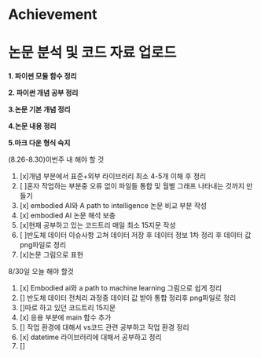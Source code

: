 # Achievement
논문 분석 및 코드 자료 업로드
=====================
**1. 파이썬 모듈 함수 정리**

**2. 파이썬 개념 공부 정리**

**3.논문 기본 개념 정리**

**4.논문 내용 정리**

**5.마크 다운 형식 숙지**




(8.26-8.30)이번주 내 해야 할 것
1. [x]개념 부분에서 표준+외부 라이브러리  최소 4-5개 이해 후 정리
2. [ ]혼자 작업하는 부분중 오류 없이 파일들 통합 및 월별 그래프 나타내는 것까지 만들기
3. [x] embodied AI와 A path to intelligence 논문 비교 부분 작성 
4. [x] embodied AI 논문 해석 보충
5. [x]현재 공부하고 있는 코드트리 매일 최소 15지문 작성
6. [ ]반도체 데이터 이슈사항 고쳐 데이터 저장 후 데이터 정보 1차 정리 후 데이터 값 png파일로 정리
7. [x]논문 그림으로 표현


8/30일 오늘 해야 할것

1. [x] Embodied ai와 a path to machine learning 그림으로 쉽게 정리
2. [] 반도체 데이터 전처리 과정중 데이터 값 받아 통합 정리후 png파일로 정리
3. []따로 하고 있던 코드트리 15지문
4. [x] 응용 부분에 main 함수 추가
5. [] 작업 환경에 대해서 vs코드 관련 공부하고 작업 환경 정리
6. [x] datetime 라이브러리에 대해서 공부하고 정리
7. [] 
